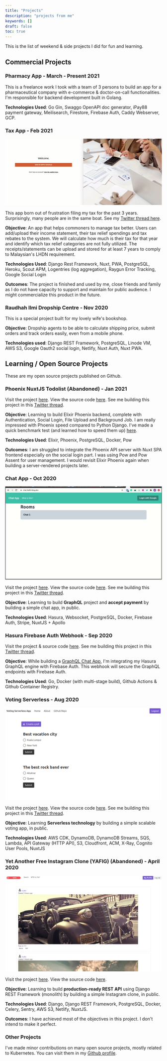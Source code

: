 ```yaml
---
title: "Projects"
description: "projects from me"
keywords: []
draft: false
toc: true
---
```


This is the list of weekend & side projects I did for fun and learning.

## Commercial Projects

### Pharmacy App - March - Present 2021

This is a freelance work I took with a team of 3 persons to build an app for a pharmaceutical company with e-commerce & doctor-on-call functionalities. I'm responsible for backend development built in Golang.

**Technologies Used**: Go Gin, Swaggo OpenAPI doc generator, iPay88 payment gateway, Meilisearch, Firestore, Firebase Auth, Caddy Webserver, GCP.

### Tax App - Feb 2021

![Tax app](tax-app.gif)

This app born out of frustration filing my tax for the past 3 years. Surprisingly, many people are in the same boat. See my [Twitter thread here](https://twitter.com/sdil/status/1356596620515704832).

**Objective**: An app that helps commoners to manage tax better. Users can add/upload their income statement, their tax relief spendings and tax rebates to the system. We will calculate how much is their tax for that year and identify which tax relief categories are not fully utilized. The receipts/statements can be upload and stored for at least 7 years to comply to Malaysian's LHDN requirement.

**Technologies Used**: Django Rest Framework, Nuxt, PWA, PostgreSQL, Heroku, Scout APM, Logentries (log aggregation), Raygun Error Tracking, Google Social Login

**Outcomes**: The project is finished and used by me, close friends and family as I do not have capacity to support and maintain for public audience. I might commercialize this product in the future.

### Raudhah Ilmi Dropship Centre - Nov 2020

This is a special project built for my lovely wife's bookshop. 

**Objective**: Dropship agents to be able to calculate shipping price, submit orders and track orders easily, even from a mobile phone.

**Technologies used**: Django REST Framework, PostgreSQL, Linode VM, AWS S3, Google Oauth2 social login, Netlify, Nuxt Auth, Nuxt PWA.

## Learning / Open Source Projects

These are my open source projects published on Github.

### Phoenix NuxtJS Todolist (Abandoned) - Jan 2021

Visit the project [here](https://todo-app-phoenix-nuxtjs.vercel.app/todo). View the source code [here](https://github.com/sdil/todo-app-phoenix-nuxtjs). See me building this project in this [Twitter thread](https://twitter.com/sdil/status/1349369045284311044).

**Objective**: Learning to build Elixir Phoenix backend, complete with Authentication, Social Login, File Upload and Background Job. I am really impressed with Phoenix speed compared to Python Django. I've made a quick benchmark test (and learned how to speed them up) [here](https://github.com/sdil/benchmark-frameworks).

**Technologies Used**: Elixir, Phoenix, PostgreSQL, Docker, Pow

**Outcomes**: I am struggled to integrate the Phoenix API server with Nuxt SPA frontend especially on the social login part. I was using Pow and Pow Assent for user management. I would revisit Elixir Phoenix again when building a server-rendered projects later.

### Chat App - Oct 2020

![chat app](chat.gif)

Visit the project [here](https://chat.fadhil-blog.dev). View the source code [here](https://github.com/sdil/graphql-chat). See me building this project in this [Twitter thread](https://twitter.com/sdil/status/1306045334414479360).

**Objective**: Learning to build **GraphQL** project and **accept payment** by building a simple chat app, in public.

**Technologies Used**: Hasura, Websocket, PostgreSQL, Docker, Firebase Auth, Stripe, NuxtJS + Apollo

### Hasura Firebase Auth Webhook - Sep 2020

Visit the project & source code [here](https://github.com/sdil/hasura-firebase-auth-webhook). See me building this project in this [Twitter thread](https://twitter.com/sdil/status/1309432290930380801).

**Objective**: While building a [GraphQL Chat App](#chat-app---wip), I'm integrating my Hasura GraphQL engine with Firebase Auth. This webhook will secure the GraphQL endpoints with Firebase Auth.

**Technologies Used**: Go, Docker (with multi-stage build), Github Actions & Github Container Registry.

### Voting Serverless - Aug 2020

![voting serverless](voting-serverless.png)

Visit the project [here](https://vote.fadhil-blog.dev). View the source code [here](https://github.com/sdil/voting-serverless-cdk). See me building this project in this [Twitter thread](https://twitter.com/sdil/status/1284816892301959168).

**Objective**: Learning **Serverless technology** by building a simple scalable voting app, in public.

**Technologies Used**: AWS CDK, DynamoDB, DynamoDB Streams, SQS, Lambda, API Gateway (HTTP API), S3, Cloudfront, ACM, X-Ray, Cognito User Pools, NuxtJS

### Yet Another Free Instagram Clone (YAFIG) (Abandoned) - April 2020

![YAFIG](yafig.png)

Visit the project [here](https://yafig.netlify.app). View the source code [here](https://github.com/yafig/api-server-monolith).

**Objective**: Learning to build **production-ready REST API** using Django REST Framework (monolith) by building a simple Instagram clone, in public.

**Technologies Used**: Django, Django REST Framework, PostgreSQL, Docker, Celery, Sentry, AWS S3, Netlify, NuxtJS.

**Outcomes**: I have achieved most of the objectives in this project. I don't intend to make it perfect.

### Other Projects

I've made minor contributions on many open source projects, mostly related to Kubernetes. You can visit them in my [Github profile](https://github.com/sdil?tab=repositories).

